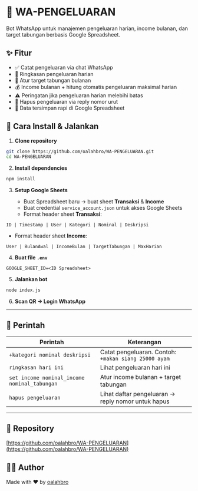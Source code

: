 # 📱 WA-PENGELUARAN

Bot WhatsApp untuk manajemen pengeluaran harian, income bulanan, dan target tabungan berbasis Google Spreadsheet.

## ✨ Fitur

* ✅ Catat pengeluaran via chat WhatsApp
* 📅 Ringkasan pengeluaran harian
* 🌟 Atur target tabungan bulanan
* 💰 Income bulanan + hitung otomatis pengeluaran maksimal harian
* ⚠️ Peringatan jika pengeluaran harian melebihi batas
* 📂 Hapus pengeluaran via reply nomor urut
* 📂 Data tersimpan rapi di Google Spreadsheet

## 🚀 Cara Install & Jalankan

1. **Clone repository**

```bash
git clone https://github.com/oalahbro/WA-PENGELUARAN.git
cd WA-PENGELUARAN
```

2. **Install dependencies**

```bash
npm install
```

3. **Setup Google Sheets**

   * Buat Spreadsheet baru → buat sheet **Transaksi** & **Income**
   * Buat credential `service_account.json` untuk akses Google Sheets
   * Format header sheet **Transaksi**:

```
ID | Timestamp | User | Kategori | Nominal | Deskripsi
```

* Format header sheet **Income**:

```
User | BulanAwal | IncomeBulan | TargetTabungan | MaxHarian
```

4. **Buat file `.env`**

```
GOOGLE_SHEET_ID=<ID Spreadsheet>
```

5. **Jalankan bot**

```bash
node index.js
```

6. **Scan QR → Login WhatsApp**

---

## 🔧 Perintah

| Perintah                                     | Keterangan                                           |
| -------------------------------------------- | ---------------------------------------------------- |
| `+kategori nominal deskripsi`                | Catat pengeluaran. Contoh: `+makan siang 25000 ayam` |
| `ringkasan hari ini`                         | Lihat pengeluaran hari ini                           |
| `set income nominal_income nominal_tabungan` | Atur income bulanan + target tabungan                |
| `hapus pengeluaran`                          | Lihat daftar pengeluaran → reply nomor untuk hapus   |

---

## 📂 Repository

[https://github.com/oalahbro/WA-PENGELUARAN](https://github.com/oalahbro/WA-PENGELUARAN)

## 🧑‍💻 Author

Made with ❤️ by [oalahbro](https://github.com/oalahbro)
